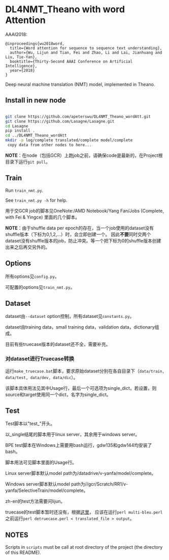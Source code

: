 # DL4NMT_Theano with word Attention

AAAI2018:
```
@inproceedings{wu2018word,
  title={Word attention for sequence to sequence text understanding},
  author={Wu, Lijun and Tian, Fei and Zhao, Li and Lai, Jianhuang and Liu, Tie-Yan},
  booktitle={Thirty-Second AAAI Conference on Artificial Intelligence},
  year={2018}
}
```

Deep neural machine translation (NMT) model, implemented in Theano.

## Install in new node

```bash

git clone https://github.com/apeterswu/DL4NMT_Theano_wordAtt.git
git clone https://github.com/Lasagne/Lasagne.git
cd Lasagne
pip install .
cd ../DL4NMT_Theano_wordAtt
mkdir -p log/complete translated/complete model/complete
 copy data from other nodes to here...
```

**NOTE**：在node（包括GCR）上跑job之前，请确保code是最新的，在Project根目录下运行`git pull`。

## Train

Run `train_nmt.py`.

See `train_nmt.py -h` for help.

用于交GCR job的脚本见OneNote:/AMD Notebook/Yang Fan/Jobs (Complete, with Fei & Yingce) 里面的几个脚本。

**NOTE**：由于shuffle data per epoch的存在，当一个job使用的dataset没有shuffle版本（下标为0,1,2,...）时，会立即创建一个。
因此**不要**同时交两个dataset没有shuffle版本的job，防止冲突。等一个把下标为0的shuffle版本创建出来之后再交另外的。

## Options

所有options见`config.py`。

可配置的options见`train_nmt.py`。

## Dataset

dataset由`--dataset` option控制，所有dataset见`constants.py`。

dataset由training data，small training data，validation data，dictionary组成。

目前有些truecase版本的dataset还不全，需要补充。

### 对dataset进行Truecase转换

运行`make_truecase.bat`脚本，要求原始dataset分别在各自目录下（`data/train, data/test, data/dev, data/dic`）。

该脚本具体用法见其中Usage行，最后一个可选项为single_dict，若设置，则source和target使用同一个dict，名字为single_dict。


## Test

Test脚本以"test_"开头。


以_single结尾的脚本用于linux server，其余用于windows server。

BPE test脚本在Windows上需要用bash运行，gdw135和gdw144均安装了bash。

脚本用法可见脚本里面的Usage行。


Linux server脚本默认model path为/datadrive/v-yanfa/model/complete。

Windows server脚本默认model path为//gcr/Scratch/RR1/v-yanfa/SelectiveTrain/model/complete。


zh-en的test方法需要问lijun。

truecase的test脚本暂时还没有，根据[这里](http://www.statmt.org/moses/?n=Moses.SupportTools#ntoc11)，
应该在运行`perl multi-bleu.perl`之前运行`perl detruecase.perl < translated_file > output`。


## NOTES

Scripts in `scripts` must be call at root directory of the project (the directory of this README).
